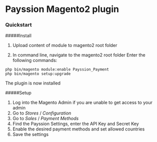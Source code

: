 # Payssion Magento2 plugin

### Quickstart

#####Install

1. Upload content of module to magento2 root folder

2. In command line, navigate to the magento2 root folder
Enter the following commands:

```
php bin/magento module:enable Payssion_Payment
php bin/magento setup:upgrade
```

The plugin is now installed

#####Setup

1. Log into the Magento Admin
if you are unable to get access to your admin 
2. Go to *Stores* / *Configuration*
3. Go to *Sales* / *Payment Methods*
4. Find the Payssion Settings, enter the API Key and Secret Key
5. Enable the desired payment methods and set allowed countries
6. Save the settings
